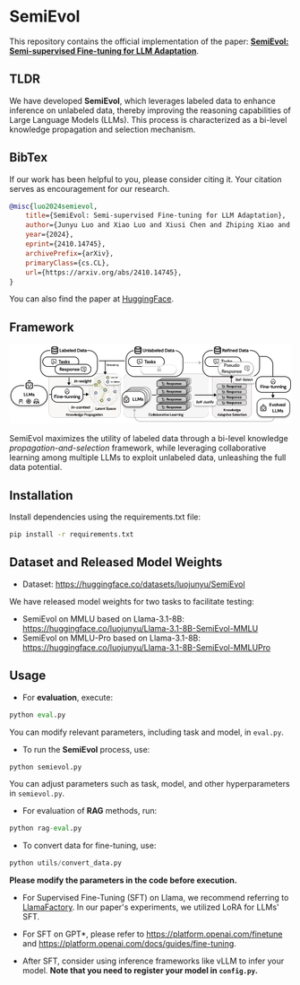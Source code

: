# SemiEvol

This repository contains the official implementation of the paper: [**SemiEvol: Semi-supervised Fine-tuning for LLM Adaptation**](https://arxiv.org/abs/2410.14745).

## TLDR

We have developed **SemiEvol**, which leverages labeled data to enhance inference on unlabeled data, thereby improving the reasoning capabilities of Large Language Models (LLMs). This process is characterized as a bi-level knowledge propagation and selection mechanism.

## BibTex

If our work has been helpful to you, please consider citing it. Your citation serves as encouragement for our research.
```BibTex
@misc{luo2024semievol,
    title={SemiEvol: Semi-supervised Fine-tuning for LLM Adaptation}, 
    author={Junyu Luo and Xiao Luo and Xiusi Chen and Zhiping Xiao and Wei Ju and Ming Zhang},
    year={2024},
    eprint={2410.14745},
    archivePrefix={arXiv},
    primaryClass={cs.CL},
    url={https://arxiv.org/abs/2410.14745}, 
}
```

You can also find the paper at [HuggingFace](https://huggingface.co/papers/2410.14745). 

## Framework

![SemiEvol](figs/semievol.png)

SemiEvol maximizes the utility of labeled data through a bi-level knowledge *propagation-and-selection* framework, while leveraging collaborative learning among multiple LLMs to exploit unlabeled data, unleashing the full data potential. 

## Installation

Install dependencies using the requirements.txt file:

```bash
pip install -r requirements.txt
```

## Dataset and Released Model Weights

- Dataset: https://huggingface.co/datasets/luojunyu/SemiEvol

We have released model weights for two tasks to facilitate testing:

- SemiEvol on MMLU based on Llama-3.1-8B: https://huggingface.co/luojunyu/Llama-3.1-8B-SemiEvol-MMLU
- SemiEvol on MMLU-Pro based on Llama-3.1-8B: https://huggingface.co/luojunyu/Llama-3.1-8B-SemiEvol-MMLUPro

## Usage

- For **evaluation**, execute:

```python
python eval.py
```
You can modify relevant parameters, including task and model, in `eval.py`.

- To run the **SemiEvol** process, use:

```python
python semievol.py
```
You can adjust parameters such as task, model, and other hyperparameters in `semievol.py`.

- For evaluation of **RAG** methods, run:

```python
python rag-eval.py
```

- To convert data for fine-tuning, use:

```python
python utils/convert_data.py
```

**Please modify the parameters in the code before execution.**


- For Supervised Fine-Tuning (SFT) on Llama, we recommend referring to [LlamaFactory](https://github.com/hiyouga/LLaMA-Factory/). In our paper's experiments, we utilized LoRA for LLMs' SFT.


- For SFT on GPT*, please refer to https://platform.openai.com/finetune and https://platform.openai.com/docs/guides/fine-tuning.


- After SFT, consider using inference frameworks like vLLM to infer your model. **Note that you need to register your model in `config.py`.**